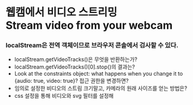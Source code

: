 # 웹캠에서 비디오 스트리밍<br>Stream video from your webcam


### localStream은 전역 객체이므로 브라우저 콘솔에서 검사할 수 있다. 
* localStream.getVideoTracks()은 무엇을 반환하는가?
* localStream.getVideoTracks()[0].stop()의 결과는?
* Look at the constraints object: what happens when you change it to {audio: true, video: true}? 접근 권한을 변경하면?
* 임의로 설정한 비디오의 스트림 크기말고, 카메라의 원래 사이즈를 얻는 방법은?
* css 설정을 통해 비디오와 svg 필터를 설정해
